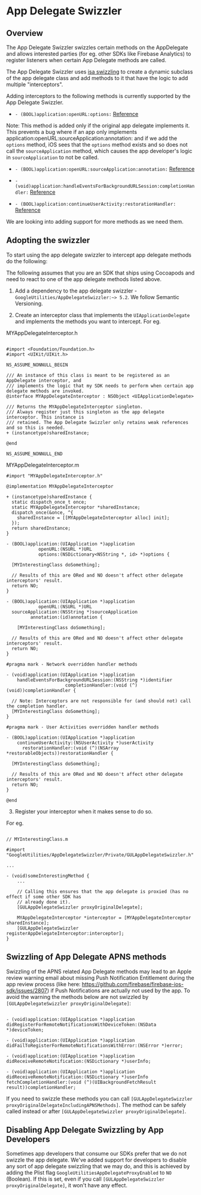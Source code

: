 # App Delegate Swizzler

## Overview

The App Delegate Swizzler swizzles certain methods on the AppDelegate and allows interested parties
(for eg. other SDKs like Firebase Analytics) to register listeners when certain App Delegate methods
are called.

The App Delegate Swizzler uses [isa swizzling](https://developer.apple.com/library/archive/documentation/Cocoa/Conceptual/KeyValueObserving/Articles/KVOImplementation.html)
to create a dynamic subclass of the app delegate class and add methods to it that have the logic to
add multiple "interceptors".

Adding interceptors to the following methods is currently supported by the App Delegate Swizzler.

* `- (BOOL)application:openURL:options:` [Reference](https://developer.apple.com/documentation/uikit/uiapplicationdelegate/1623112-application?language=objc)

Note: This method is added only if the original app delegate implements it. This prevents a bug
where if an app only implements application:openURL:sourceApplication:annotation: and if we add the
`options` method, iOS sees that the `options` method exists and so does not call the
`sourceApplication` method, which causes the app developer's logic in `sourceApplication` to not be
called.

* `- (BOOL)application:openURL:sourceApplication:annotation:`
    [Reference](https://developer.apple.com/documentation/uikit/uiapplicationdelegate/1623073-application?language=objc)

* `- (void)application:handleEventsForBackgroundURLSession:completionHandler:`
    [Reference](https://developer.apple.com/documentation/uikit/uiapplicationdelegate/1622941-application?language=objc)

* `- (BOOL)application:continueUserActivity:restorationHandler:`
    [Reference](https://developer.apple.com/documentation/uikit/uiapplicationdelegate/1623072-application?language=objc)

We are looking into adding support for more methods as we need them.

## Adopting the swizzler

To start using the app delegate swizzler to intercept app delegate methods do the following:

The following assumes that you are an SDK that ships using Cocoapods and need to react to one of the
app delegate methods listed above.

1. Add a dependency to the app delegate swizzler - `GoogleUtilities/AppDelegateSwizzler:~> 5.2`. We
follow Semantic Versioning.

2. Create an interceptor class that implements the `UIApplicationDelegate` and implements the
methods you want to intercept. For eg.

MYAppDelegateInterceptor.h

```objc

#import <Foundation/Foundation.h>
#import <UIKit/UIKit.h>

NS_ASSUME_NONNULL_BEGIN

/// An instance of this class is meant to be registered as an AppDelegate interceptor, and
/// implements the logic that my SDK needs to perform when certain app delegate methods are invoked.
@interface MYAppDelegateInterceptor : NSObject <UIApplicationDelegate>

/// Returns the MYAppDelegateInterceptor singleton.
/// Always register just this singleton as the app delegate interceptor. This instance is
/// retained. The App Delegate Swizzler only retains weak references and so this is needed.
+ (instancetype)sharedInstance;

@end

NS_ASSUME_NONNULL_END

```

MYAppDelegateInterceptor.m

```objc
#import "MYAppDelegateInterceptor.h"

@implementation MYAppDelegateInterceptor

+ (instancetype)sharedInstance {
  static dispatch_once_t once;
  static MYAppDelegateInterceptor *sharedInstance;
  dispatch_once(&once, ^{
    sharedInstance = [[MYAppDelegateInterceptor alloc] init];
  });
  return sharedInstance;
}

- (BOOL)application:(UIApplication *)application
            openURL:(NSURL *)URL
            options:(NSDictionary<NSString *, id> *)options {

  [MYInterestingClass doSomething];

  // Results of this are ORed and NO doesn't affect other delegate interceptors' result.
  return NO;
}

- (BOOL)application:(UIApplication *)application
            openURL:(NSURL *)URL
  sourceApplication:(NSString *)sourceApplication
         annotation:(id)annotation {

    [MYInterestingClass doSomething];

  // Results of this are ORed and NO doesn't affect other delegate interceptors' result.
  return NO;
}

#pragma mark - Network overridden handler methods

- (void)application:(UIApplication *)application
    handleEventsForBackgroundURLSession:(NSString *)identifier
                      completionHandler:(void (^)(void))completionHandler {

  // Note: Interceptors are not responsible for (and should not) call the completion handler.
  [MYInterestingClass doSomething];
}

#pragma mark - User Activities overridden handler methods

- (BOOL)application:(UIApplication *)application
    continueUserActivity:(NSUserActivity *)userActivity
      restorationHandler:(void (^)(NSArray *restorableObjects))restorationHandler {

  [MYInterestingClass doSomething];

  // Results of this are ORed and NO doesn't affect other delegate interceptors' result.
  return NO;
}

@end
```

3. Register your interceptor when it makes sense to do so.

For eg.

```objc

// MYInterestingClass.m

#import "GoogleUtilities/AppDelegateSwizzler/Private/GULAppDelegateSwizzler.h"

...

- (void)someInterestingMethod {
    ...

    // Calling this ensures that the app delegate is proxied (has no effect if some other SDK has
    // already done it).
    [GULAppDelegateSwizzler proxyOriginalDelegate];

    MYAppDelegateInterceptor *interceptor = [MYAppDelegateInterceptor sharedInstance];
    [GULAppDelegateSwizzler registerAppDelegateInterceptor:interceptor];
}
```
## Swizzling of App Delegate APNS methods

Swizzling of the APNS related App Delegate methods may lead to an Apple review warning email about
missing Push Notification Entitlement during the app review process
(like here: https://github.com/firebase/firebase-ios-sdk/issues/2807) if Push Notifications are
actually not used by the app. To avoid the warning the methods below are not swizzled
by `[GULAppDelegateSwizzler proxyOriginalDelegate]`:

```objc

- (void)application:(UIApplication *)application didRegisterForRemoteNotificationsWithDeviceToken:(NSData *)deviceToken;

- (void)application:(UIApplication *)application didFailToRegisterForRemoteNotificationsWithError:(NSError *)error;

- (void)application:(UIApplication *)application didReceiveRemoteNotification:(NSDictionary *)userInfo;

- (void)application:(UIApplication *)application didReceiveRemoteNotification:(NSDictionary *)userInfo fetchCompletionHandler:(void (^)(UIBackgroundFetchResult result))completionHandler;
```

If you need to swizzle these methods you can call
`[GULAppDelegateSwizzler proxyOriginalDelegateIncludingAPNSMethods]`. The method can be safely
called instead or after `[GULAppDelegateSwizzler proxyOriginalDelegate]`.

## Disabling App Delegate Swizzling by App Developers

Sometimes app developers that consume our SDKs prefer that we do not swizzle the app delegate. We've
added support for developers to disable any sort of app delegate swizzling that we may do, and this
is achieved by adding the Plist flag `GoogleUtilitiesAppDelegateProxyEnabled` to `NO` (Boolean). If
this is set, even if you call `[GULAppDelegateSwizzler proxyOriginalDelegate]`, it won't have any
effect.
